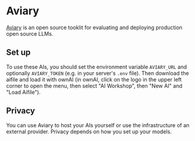 # Aviary

[Aviary](https://github.com/ray-project/aviary) is an open source tooklit for evaluating and deploying production open source LLMs.

## Set up

To use these AIs, you should set the environment variable `AVIARY_URL` and optionally `AVIARY_TOKEN` (e.g. in your server's `.env` file).
Then download the aifile and load it with ownAI (in ownAI, click on the logo in the upper left corner to open the menu, then select "AI Workshop", then "New AI" and "Load Aifile").

## Privacy

You can use Aviary to host your AIs yourself or use the infrastructure of an external provider. Privacy depends on how you set up your models.
